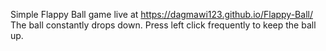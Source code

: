 Simple Flappy Ball game live at https://dagmawi123.github.io/Flappy-Ball/
The ball constantly drops down. Press left click frequently to keep the ball up.
